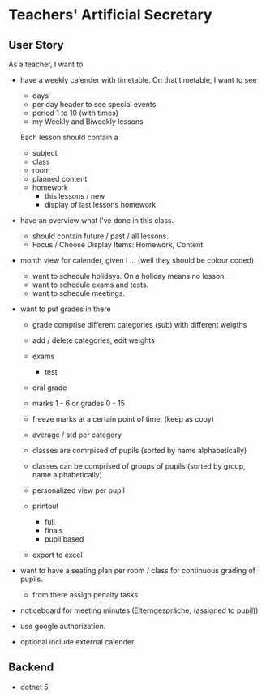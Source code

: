 # Teachers' Artificial Secretary

## User Story

As a teacher, I want to 
- have a weekly calender with timetable.
  On that timetable, I want to see
    - days
    - per day header to see special events
    - period 1 to 10 (with times)
    - my Weekly and Biweekly lessons


    Each lesson should contain a
    - subject
    - class
    - room
    - planned content
    - homework 
        - this lessons / new
        - display of last lessons homework

- have an overview what I've done in this class.
   - should contain future / past / all lessons.
   - Focus / Choose Display Items: Homework, Content

- month view for calender, given I ... (well they should be colour coded)
    - want to schedule holidays. On a holiday means no lesson.
    - want to schedule exams and tests.
    - want to schedule meetings.

- want to put grades in there
    - grade comprise different categories (sub) with different weigths
    - add / delete categories, edit weights
    - exams
        - test
    - oral grade
    - marks 1 - 6 or grades 0 - 15
    - freeze marks at a certain point of time. 
        (keep as copy)

    - average / std per category 
    - classes are comrpised of pupils (sorted by name alphabetically)
    - classes can be comprised of groups of pupils (sorted by group, name alphabetically)

    - personalized view per pupil
    - printout
        - full
        - finals
        - pupil based
    - export to excel

- want to have a seating plan per room / class for continuous grading of pupils.
    - from there assign penalty tasks

- noticeboard for meeting minutes (Elterngespräche, (assigned to pupil))


- use google authorization.
- optional include external calender.


## Backend

- dotnet 5 